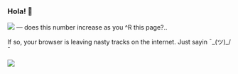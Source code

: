 ### Hola! 👋

![](https://hitcounter.pythonanywhere.com/count/tag.svg?url=https%3A%2F%2Fgithub.com%2Fulidtko%2Fulidtko) — does this number increase as you ^R this page?..

If so, your browser is leaving nasty tracks on the internet. Just sayin ¯\_(ツ)_/¯

![](https://github-readme-stats.vercel.app/api?username=ulidtko&show_icons=true&layout=compact)

<!--
**ulidtko/ulidtko** is a ✨ _special_ ✨ repository because its `README.md` (this file) appears on your GitHub profile.

Here are some ideas to get you started:

- 🔭 I’m currently working on ...
- 🌱 I’m currently learning ...
- 👯 I’m looking to collaborate on ...
- 🤔 I’m looking for help with ...
- 💬 Ask me about ...
- 📫 How to reach me: ...
- 😄 Pronouns: ...
- ⚡ Fun fact: ...
-->
